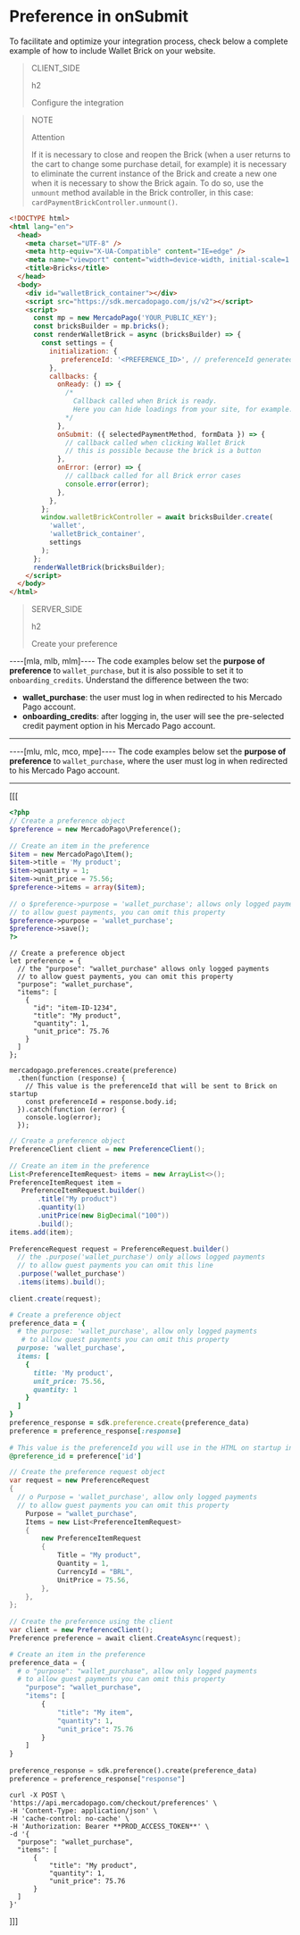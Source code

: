 # Preference in onSubmit

To facilitate and optimize your integration process, check below a complete example of how to include Wallet Brick on your website.

> CLIENT_SIDE
>
> h2
>
> Configure the integration

> NOTE
>
> Attention
>
> If it is necessary to close and reopen the Brick (when a user returns to the cart to change some purchase detail, for example) it is necessary to eliminate the current instance of the Brick and create a new one when it is necessary to show the Brick again.
> To do so, use the `unmount` method available in the Brick controller, in this case: `cardPaymentBrickController.unmount()`.

```html
<!DOCTYPE html>
<html lang="en">
  <head>
    <meta charset="UTF-8" />
    <meta http-equiv="X-UA-Compatible" content="IE=edge" />
    <meta name="viewport" content="width=device-width, initial-scale=1.0" />
    <title>Bricks</title>
  </head>
  <body>
    <div id="walletBrick_container"></div>
    <script src="https://sdk.mercadopago.com/js/v2"></script>
    <script>
      const mp = new MercadoPago('YOUR_PUBLIC_KEY');
      const bricksBuilder = mp.bricks();
      const renderWalletBrick = async (bricksBuilder) => {
        const settings = {
          initialization: {
             preferenceId: '<PREFERENCE_ID>', // preferenceId generated in backend
          },
          callbacks: {
            onReady: () => {
              /*
                Callback called when Brick is ready.
                Here you can hide loadings from your site, for example.
              */
            },
            onSubmit: ({ selectedPaymentMethod, formData }) => {
              // callback called when clicking Wallet Brick
              // this is possible because the brick is a button
            },
            onError: (error) => {
              // callback called for all Brick error cases
              console.error(error);
            },
          },
        };
        window.walletBrickController = await bricksBuilder.create(
          'wallet',
          'walletBrick_container',
          settings
        );
      };
      renderWalletBrick(bricksBuilder);
    </script>
  </body>
</html>
```

> SERVER_SIDE
>
> h2
>
> Create your preference

----[mla, mlb, mlm]----
The code examples below set the **purpose of preference** to `wallet_purchase`, but it is also possible to set it to `onboarding_credits`. Understand the difference between the two:

* **wallet_purchase**: the user must log in when redirected to his Mercado Pago account.
* **onboarding_credits**: after logging in, the user will see the pre-selected credit payment option in his Mercado Pago account.

------------
----[mlu, mlc, mco, mpe]----
The code examples below set the **purpose of preference** to `wallet_purchase`, where the user must log in when redirected to his Mercado Pago account.

------------

[[[
```php
<?php
// Create a preference object
$preference = new MercadoPago\Preference();
 
// Create an item in the preference
$item = new MercadoPago\Item();
$item->title = 'My product';
$item->quantity = 1;
$item->unit_price = 75.56;
$preference->items = array($item);
 
// o $preference->purpose = 'wallet_purchase'; allows only logged payments
// to allow guest payments, you can omit this property
$preference->purpose = 'wallet_purchase';
$preference->save();
?>
```
```node
// Create a preference object
let preference = {
  // the "purpose": "wallet_purchase" allows only logged payments
  // to allow guest payments, you can omit this property
  "purpose": "wallet_purchase",
  "items": [
    {
      "id": "item-ID-1234",
      "title": "My product",
      "quantity": 1,
      "unit_price": 75.76
    }
  ]
};
 
mercadopago.preferences.create(preference)
  .then(function (response) {
    // This value is the preferenceId that will be sent to Brick on startup
    const preferenceId = response.body.id;
  }).catch(function (error) {
    console.log(error);
  });
```
```java
// Create a preference object
PreferenceClient client = new PreferenceClient();
 
// Create an item in the preference
List<PreferenceItemRequest> items = new ArrayList<>();
PreferenceItemRequest item =
   PreferenceItemRequest.builder()
       .title("My product")
       .quantity(1)
       .unitPrice(new BigDecimal("100"))
       .build();
items.add(item);
 
PreferenceRequest request = PreferenceRequest.builder()
  // the .purpose('wallet_purchase') only allows logged payments
  // to allow guest payments you can omit this line
  .purpose('wallet_purchase')
  .items(items).build();
 
client.create(request);
```
```ruby
# Create a preference object
preference_data = {
  # the purpose: 'wallet_purchase', allow only logged payments
   # to allow guest payments you can omit this property
  purpose: 'wallet_purchase',
  items: [
    {
      title: 'My product',
      unit_price: 75.56,
      quantity: 1
    }
  ]
}
preference_response = sdk.preference.create(preference_data)
preference = preference_response[:response]
 
# This value is the preferenceId you will use in the HTML on startup in Brick
@preference_id = preference['id']
```
```csharp
// Create the preference request object
var request = new PreferenceRequest
{
  // o Purpose = 'wallet_purchase', allow only logged payments
  // to allow guest payments you can omit this property
    Purpose = "wallet_purchase",
    Items = new List<PreferenceItemRequest>
    {
        new PreferenceItemRequest
        {
            Title = "My product",
            Quantity = 1,
            CurrencyId = "BRL",
            UnitPrice = 75.56,
        },
    },
};
 
// Create the preference using the client
var client = new PreferenceClient();
Preference preference = await client.CreateAsync(request);
```
```python
# Create an item in the preference
preference_data = {
  # o "purpose": "wallet_purchase", allow only logged payments
  # to allow guest payments you can omit this property
    "purpose": "wallet_purchase",
    "items": [
        {
            "title": "My item",
            "quantity": 1,
            "unit_price": 75.76
        }
    ]
}
 
preference_response = sdk.preference().create(preference_data)
preference = preference_response["response"]
```
```curl
curl -X POST \
'https://api.mercadopago.com/checkout/preferences' \
-H 'Content-Type: application/json' \
-H 'cache-control: no-cache' \
-H 'Authorization: Bearer **PROD_ACCESS_TOKEN**' \
-d '{
  "purpose": "wallet_purchase",
  "items": [
      {
          "title": "My product",
          "quantity": 1,
          "unit_price": 75.76
      }
  ]
}'
```
]]]